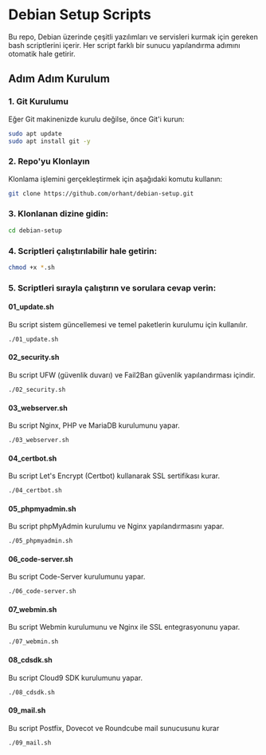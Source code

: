 # Debian Setup Scripts

Bu repo, Debian üzerinde çeşitli yazılımları ve servisleri kurmak için gereken bash scriptlerini içerir. Her script farklı bir sunucu yapılandırma adımını otomatik hale getirir.

## Adım Adım Kurulum

### 1. Git Kurulumu
Eğer Git makinenizde kurulu değilse, önce Git'i kurun:

```bash
sudo apt update
sudo apt install git -y 
```
### 2. Repo'yu Klonlayın
Klonlama işlemini gerçekleştirmek için aşağıdaki komutu kullanın:

```bash
git clone https://github.com/orhant/debian-setup.git
```

### 3. Klonlanan dizine gidin:

```bash
cd debian-setup
```

### 4. Scriptleri çalıştırılabilir hale getirin:

```bash
chmod +x *.sh
```
### 5. Scriptleri sırayla çalıştırın ve sorulara cevap verin:

####  01_update.sh
Bu script sistem güncellemesi ve temel paketlerin kurulumu için kullanılır.

```bash
./01_update.sh
```

####  02_security.sh
Bu script UFW (güvenlik duvarı) ve Fail2Ban güvenlik yapılandırması içindir.

```bash
./02_security.sh
```

####  03_webserver.sh
Bu script Nginx, PHP ve MariaDB kurulumunu yapar.

```bash
./03_webserver.sh
```

####  04_certbot.sh
Bu script Let's Encrypt (Certbot) kullanarak SSL sertifikası kurar.

```bash
./04_certbot.sh
```

####  05_phpmyadmin.sh
Bu script phpMyAdmin kurulumu ve Nginx yapılandırmasını yapar.

```bash
./05_phpmyadmin.sh
```

####  06_code-server.sh
Bu script Code-Server kurulumunu yapar.

```bash
./06_code-server.sh
```

####  07_webmin.sh
Bu script Webmin kurulumunu ve Nginx ile SSL entegrasyonunu yapar.

```bash
./07_webmin.sh
```

####  08_cdsdk.sh
Bu script Cloud9 SDK kurulumunu yapar.

```bash
./08_cdsdk.sh
```

####  09_mail.sh
Bu script Postfix, Dovecot ve Roundcube mail sunucusunu kurar

```bash
./09_mail.sh
```